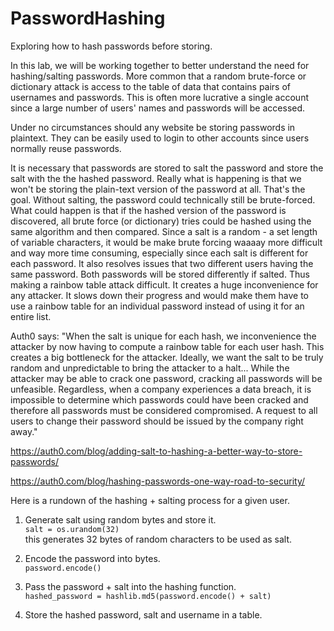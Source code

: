 # PasswordHashing
Exploring how to hash passwords before storing.  

In this lab, we will be working together to better understand the need for hashing/salting passwords.  More common that a random brute-force or dictionary attack is access to the table of data that contains pairs of usernames and passwords.  This is often more lucrative a single account since a large number of users' names and passwords will be accessed.  

Under no circumstances should any website be storing passwords in plaintext.  They can be easily used to login to other accounts since users normally reuse passwords.  

It is necessary that passwords are stored to salt the password and store the salt with the the hashed password.  Really what is happening is that we won't be storing the plain-text version of the password at all.  That's the goal.  Without salting, the password could technically still be brute-forced.  What could happen is that if the hashed version of the password is discovered, all brute force (or dictionary) tries could be hashed using the same algorithm and then compared.  Since a salt is a random - a set length of variable characters, it would be make brute forcing waaaay more difficult and way more time consuming, especially since each salt is different for each password.  It also resolves issues that two different users having the same password.  Both passwords will be stored differently if salted.  Thus making a rainbow table attack difficult.  It creates a huge inconvenience for any attacker.  It slows down their progress and would make them have to use a rainbow table for an individual password instead of using it for an entire list.  

Auth0 says: "When the salt is unique for each hash, we inconvenience the attacker by now having to compute a rainbow table for each user hash. This creates a big bottleneck for the attacker. Ideally, we want the salt to be truly random and unpredictable to bring the attacker to a halt... While the attacker may be able to crack one password, cracking all passwords will be unfeasible. Regardless, when a company experiences a data breach, it is impossible to determine which passwords could have been cracked and therefore all passwords must be considered compromised. A request to all users to change their password should be issued by the company right away."

https://auth0.com/blog/adding-salt-to-hashing-a-better-way-to-store-passwords/

https://auth0.com/blog/hashing-passwords-one-way-road-to-security/ 

 

Here is a rundown of the hashing + salting process for a given user.
 
1. Generate salt using random bytes and store it.  
    ```salt = os.urandom(32)```  
    this generates 32 bytes of random characters to be used as salt.  

2. Encode the password into bytes.  
    ```password.encode()```
   
3. Pass the password + salt into the hashing function.  
    ```hashed_password = hashlib.md5(password.encode() + salt)```

4. Store the hashed password, salt and username in a table. 

 

